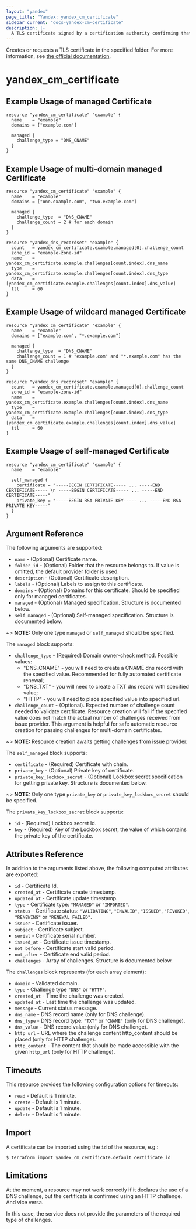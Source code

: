 ```yaml
---
layout: "yandex"
page_title: "Yandex: yandex_cm_certificate"
sidebar_current: "docs-yandex-cm-certificate"
description: |-
  A TLS certificate signed by a certification authority confirming that it belongs to the owner of the domain name.
---
```


Creates or requests a TLS certificate in the specified folder.
For more information, see [the official documentation](https://cloud.yandex.com/en/docs/certificate-manager/concepts/).

# yandex\_cm\_certificate

## Example Usage of managed Certificate

```hcl
resource "yandex_cm_certificate" "example" {
  name    = "example"
  domains = ["example.com"]

  managed {
    challenge_type = "DNS_CNAME"
  }
}
```

## Example Usage of multi-domain managed Certificate

```hcl
resource "yandex_cm_certificate" "example" {
  name    = "example"
  domains = ["one.example.com", "two.example.com"]

  managed {
    challenge_type  = "DNS_CNAME"
    challenge_count = 2 # for each domain
  }
}

resource "yandex_dns_recordset" "example" {
  count   = yandex_cm_certificate.example.managed[0].challenge_count
  zone_id = "example-zone-id"
  name    = yandex_cm_certificate.example.challenges[count.index].dns_name
  type    = yandex_cm_certificate.example.challenges[count.index].dns_type
  data    = [yandex_cm_certificate.example.challenges[count.index].dns_value]
  ttl     = 60
}
```

## Example Usage of wildcard managed Certificate

```hcl
resource "yandex_cm_certificate" "example" {
  name    = "example"
  domains = ["example.com", "*.example.com"]

  managed {
    challenge_type  = "DNS_CNAME"
    challenge_count = 1 # "example.com" and "*.example.com" has the same DNS_CNAME challenge
  }
}

resource "yandex_dns_recordset" "example" {
  count   = yandex_cm_certificate.example.managed[0].challenge_count
  zone_id = "example-zone-id"
  name    = yandex_cm_certificate.example.challenges[count.index].dns_name
  type    = yandex_cm_certificate.example.challenges[count.index].dns_type
  data    = [yandex_cm_certificate.example.challenges[count.index].dns_value]
  ttl     = 60
}
```

## Example Usage of self-managed Certificate

```hcl
resource "yandex_cm_certificate" "example" {
  name    = "example"

  self_managed {
    certificate = "-----BEGIN CERTIFICATE----- ... -----END CERTIFICATE----- \n -----BEGIN CERTIFICATE----- ... -----END CERTIFICATE-----"
    private_key = "-----BEGIN RSA PRIVATE KEY----- ... -----END RSA PRIVATE KEY-----"
  }
}
```

## Argument Reference

The following arguments are supported:

* `name` - (Optional) Certificate name.
* `folder_id` - (Optional) Folder that the resource belongs to. If value is omitted, the default provider folder is used.
* `description` - (Optional) Certificate description.
* `labels` - (Optional) Labels to assign to this certificate.
* `domains` - (Optional) Domains for this certificate. Should be specified only for managed certificates.
* `managed` - (Optional) Managed specification. Structure is documented below.
* `self_managed` - (Optional) Self-managed specification. Structure is documented below.

~> **NOTE:** Only one type `managed` or `self_managed` should be specified.

The `managed` block supports:

* `challenge_type` - (Required) Domain owner-check method. Possible values:
  - "DNS_CNAME" - you will need to create a CNAME dns record with the specified value. Recommended for fully automated certificate renewal;
  - "DNS_TXT" - you will need to create a TXT dns record with specified value;
  - "HTTP" - you will need to place specified value into specified url.
* `challenge_count` - (Optional). Expected number of challenge count needed to validate certificate. 
  Resource creation will fail if the specified value does not match the actual number of challenges received from issue provider.
  This argument is helpful for safe automatic resource creation for passing challenges for multi-domain certificates.

~> **NOTE:** Resource creation awaits getting challenges from issue provider.

The `self_managed` block supports:

* `certificate` - (Required) Certificate with chain.
* `private_key` - (Optional) Private key of certificate.
* `private_key_lockbox_secret` - (Optional) Lockbox secret specification for getting private key. Structure is documented below.

~> **NOTE:** Only one type `private_key` or `private_key_lockbox_secret` should be specified.

The `private_key_lockbox_secret` block supports:

* `id` - (Required) Lockbox secret Id.
* `key` - (Required) Key of the Lockbox secret, the value of which contains the private key of the certificate.

## Attributes Reference

In addition to the arguments listed above, the following computed attributes are exported:

* `id` - Certificate Id.
* `created_at` - Certificate create timestamp.
* `updated_at` - Certificate update timestamp.
* `type` - Certificate type: `"MANAGED"` or `"IMPORTED"`.
* `status` - Certificate status: `"VALIDATING"`, `"INVALID"`,  `"ISSUED"`, `"REVOKED"`, `"RENEWING"` or `"RENEWAL_FAILED"`.
* `issuer` - Certificate issuer.
* `subject` - Certificate subject.
* `serial` - Certificate serial number.
* `issued_at` - Certificate issue timestamp.
* `not_before` - Certificate start valid period.
* `not_after` - Certificate end valid period.
* `challenges` - Array of challenges. Structure is documented below.

The `challenges` block represents (for each array element):

* `domain` - Validated domain.
* `type` - Challenge type `"DNS"` or `"HTTP"`.
* `created_at` - Time the challenge was created.
* `updated_at` - Last time the challenge was updated.
* `message` - Current status message.
* `dns_name` - DNS record name (only for DNS challenge).
* `dns_type` - DNS record type: `"TXT"` or `"CNAME"` (only for DNS challenge).
* `dns_value` - DNS record value (only for DNS challenge).
* `http_url` - URL where the challenge content http_content should be placed (only for HTTP challenge).
* `http_content` - The content that should be made accessible with the given `http_url` (only for HTTP challenge).

## Timeouts

This resource provides the following configuration options for
timeouts:

- `read` - Default is 1 minute.
- `create` - Default is 1 minute.
- `update` - Default is 1 minute.
- `delete` - Default is 1 minute.

## Import

A certificate can be imported using the `id` of the resource, e.g.:

```
$ terraform import yandex_cm_certificate.default certificate_id
```

## Limitations

At the moment, a resource may not work correctly if it declares the use of a DNS challenge, but the certificate is confirmed using an HTTP challenge. And vice versa. 

In this case, the service does not provide the parameters of the required type of challenges.


